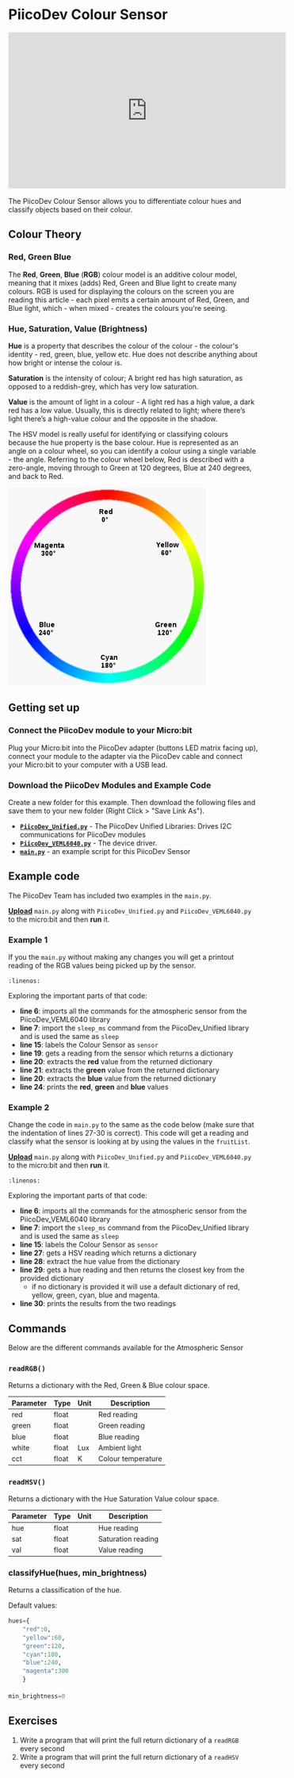# PiicoDev Colour Sensor

<iframe width="560" height="315" src="https://www.youtube-nocookie.com/embed/d6Ot4NlOBfo" title="YouTube video player" frameborder="0" allow="accelerometer; autoplay; clipboard-write; encrypted-media; gyroscope; picture-in-picture; web-share" allowfullscreen></iframe>

The PiicoDev Colour Sensor allows you to differentiate colour hues and classify objects based on their colour.

## Colour Theory

### Red, Green Blue

The **Red**, **Green**, **Blue** (**RGB**) colour model is an additive colour model, meaning that it mixes (adds) Red, Green and Blue light to create many colours. RGB is used for displaying the colours on the screen you are reading this article - each pixel emits a certain amount of Red, Green, and Blue light, which - when mixed - creates the colours you're seeing.

### Hue, Saturation, Value (Brightness)

**Hue** is a property that describes the colour of the colour - the colour's identity - red, green, blue, yellow etc. Hue does not describe anything about how bright or intense the colour is.

**Saturation** is the intensity of colour; A bright red has high saturation, as opposed to a reddish-grey, which has very low saturation.

**Value** is the amount of light in a colour - A light red has a high value, a dark red has a low value. Usually, this is directly related to light; where there’s light there’s a high-value colour and the opposite in the shadow.

The HSV model is really useful for identifying or classifying colours because the hue property is the base colour. Hue is represented as an angle on a colour wheel, so you can identify a colour using a single variable - the angle. Referring to the colour wheel below, Red is described with a zero-angle, moving through to Green at 120 degrees, Blue at 240 degrees, and back to Red.

![colour wheel with hue values](assets/colour-wheel.png)

## Getting set up

### Connect the PiicoDev module to your Micro:bit

Plug your Micro:bit into the PiicoDev adapter (buttons LED matrix facing up), connect your module to the adapter via the PiicoDev cable and connect your Micro:bit to your computer with a USB lead.

### Download the PiicoDev Modules and Example Code

Create a new folder for this example. Then download the following files and save them to your new folder (Right Click > "Save Link As").

- **[`PiicoDev_Unified.py`](https://raw.githubusercontent.com/CoreElectronics/CE-PiicoDev-Unified/main/min/PiicoDev_Unified.py)** - The PiicoDev Unified Libraries: Drives I2C communications for PiicoDev modules
- **[`PiicoDev_VEML6040.py`](https://raw.githubusercontent.com/CoreElectronics/CE-PiicoDev-VEML6040-MicroPython-Module/main/min/PiicoDev_VEML6040.py)** - The device driver.
- **[`main.py`](https://raw.githubusercontent.com/CoreElectronics/CE-PiicoDev-VEML6040-MicroPython-Module/main/main.py)** - an example script for this PiicoDev Sensor

## Example code

The PiicoDev Team has included two examples in the `main.py`.

**[Upload](./12_piicodev_intro.md#upload)** `main.py` along with `PiicoDev_Unified.py` and `PiicoDev_VEML6040.py` to the micro:bit and then **run** it.

### Example 1

If you the `main.py` without making any changes you will get a printout reading of the RGB values being picked up by the sensor.

```{literalinclude} ./python_files/piico_colour_example/main.py
:linenos:
```

Exploring the important parts of that code:

- **line 6**: imports all the commands for the atmospheric sensor from the PiicoDev_VEML6040 library
- **line 7**: import the `sleep_ms` command from the PiicoDev_Unified library and is used the same as `sleep`
- **line 15**: labels the Colour Sensor as `sensor`
- **line 19**: gets a reading from the sensor which returns a dictionary
- **line 20**: extracts the **red** value from the returned dictionary
- **line 21**: extracts the **green** value from the returned dictionary
- **line 20**: extracts the **blue** value from the returned dictionary
- **line 24**: prints the **red**, **green** and **blue** values

### Example 2

Change the code in `main.py` to the same as the code below (make sure that the indentation of lines 27-30 is correct). This code will get a reading and classify what the sensor is looking at by using the values in the `fruitList`.

**[Upload](./12_piicodev_intro.md#upload)** `main.py` along with `PiicoDev_Unified.py` and `PiicoDev_VEML6040.py` to the micro:bit and then **run** it.

```{literalinclude} ./python_files/piico_colour_example_2/main.py
:linenos:
```

Exploring the important parts of that code:

- **line 6**: imports all the commands for the atmospheric sensor from the PiicoDev_VEML6040 library
- **line 7**: import the `sleep_ms` command from the PiicoDev_Unified library and is used the same as `sleep`
- **line 15**: labels the Colour Sensor as `sensor`
- **line 27**: gets a HSV reading which returns a dictionary
- **line 28**: extract the hue value from the dictionary
- **line 29**: gets a hue reading and then returns the closest key from the provided dictionary
  - if no dictionary is provided it will use a default dictionary of red, yellow, green, cyan, blue and magenta.
- **line 30**: prints the results from the two readings

## Commands

Below are the different commands available for the Atmospheric Sensor

### `readRGB()`

Returns a dictionary with the Red, Green & Blue colour space.

| Parameter | Type | Unit | Description |
| --- | --- | --- | --- |
| red | float | | Red reading |
| green | float | | Green reading |
| blue | float | | Blue reading |
| white | float | Lux | Ambient light |
| cct | float | K | Colour temperature |

### `readHSV()`

Returns a dictionary with the Hue Saturation Value colour space.

| Parameter | Type | Unit | Description |
| --- | --- | --- | --- |
| hue | float | | Hue reading |
| sat | float | | Saturation reading |
| val | float | | Value reading |

### classifyHue(hues, min_brightness)

Returns a classification of the hue.

Default values:
``` python
hues={
    "red":0,
    "yellow":60,
    "green":120,
    "cyan":180,
    "blue":240,
    "magenta":300
    }

min_brightness=0
```

## Exercises

1. Write a program that will print the full return dictionary of a `readRGB` every second
2. Write a program that will print the full return dictionary of a `readHSV` every second